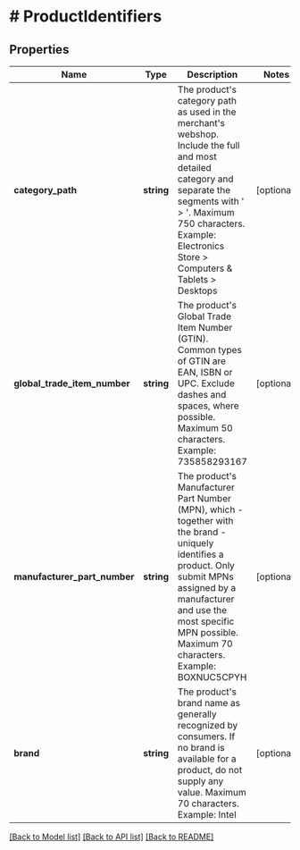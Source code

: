 # # ProductIdentifiers

## Properties

Name | Type | Description | Notes
------------ | ------------- | ------------- | -------------
**category_path** | **string** | The product&#39;s category path as used in the merchant&#39;s webshop. Include the full and most detailed category and separate the segments with &#39; &gt; &#39;. Maximum 750 characters. Example: Electronics Store &gt; Computers &amp; Tablets &gt; Desktops | [optional] 
**global_trade_item_number** | **string** | The product&#39;s Global Trade Item Number (GTIN). Common types of GTIN are EAN, ISBN or UPC. Exclude dashes and spaces, where possible. Maximum 50 characters. Example: 735858293167 | [optional] 
**manufacturer_part_number** | **string** | The product&#39;s Manufacturer Part Number (MPN), which - together with the brand - uniquely identifies a product. Only submit MPNs assigned by a manufacturer and use the most specific MPN possible. Maximum 70 characters. Example: BOXNUC5CPYH | [optional] 
**brand** | **string** | The product&#39;s brand name as generally recognized by consumers. If no brand is available for a product, do not supply any value. Maximum 70 characters. Example: Intel | [optional] 

[[Back to Model list]](../../README.md#documentation-for-models) [[Back to API list]](../../README.md#documentation-for-api-endpoints) [[Back to README]](../../README.md)


